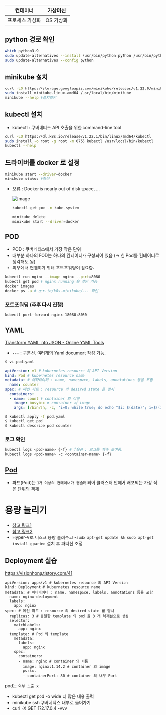 | 컨테이너 | 가상머신 |
| --- | --- |
| 프로세스 가상화 | OS 가상화 |

## python 경로 확인

```bash
which python3.9
sudo update-alternatives --install /usr/bin/python python /usr/bin/python3.9 3
sudo update-alternatives --config python
```

## minikube 설치

```bash
curl -LO https://storage.googleapis.com/minikube/releases/v1.22.0/minikube-linux-amd64
sudo install minikube-linux-amd64 /usr/local/bin/minikube
minikube --help #설치확인
```

## kubectl 설치

- kubectl : 쿠버네티스 API 호출을 위한 command-line tool

```bash
curl -LO https://dl.k8s.io/release/v1.22.1/bin/linux/amd64/kubectl
sudo install -o root -g root -m 0755 kubectl /usr/local/bin/kubectl
kubectl --help
```

## 드라이버를 docker 로 설정

```bash
minikube start --driver=docker
minikube status #확인
```

- 오류 : Docker is nearly out of disk space, …
    
    ![image](https://user-images.githubusercontent.com/67251510/217166326-a5931672-0e36-4cc2-8201-09c44e270929.png)
    
    ```bash
    kubectl get pod -n kube-system
    
    minikube delete
    minikube start --driver=docker
    ```
    

## POD

- POD : 쿠버네티스에서 가장 작은 단위
- 대부분 하나의 POD는 하나의 컨테이너가 구성되어 있음 (→ 한 Pod를 컨테이너로 생각해도 됨)
- 외부에서 연결하기 위해 포트포워딩이 필요함.

```bash
kubectl run nginx --image nginx --port=8080
kubectl get pod # nginx running 을 확인 가능
docker images
docker ps -a # gcr.io/k8s-minikube/... 확인
```

### 포트포워딩 (추후 다시 진행)

```bash
kubectl port-forward nginx 18080:8080
```

## YAML

[Transform YAML into JSON - Online YAML Tools](https://onlineyamltools.com/convert-yaml-to-json)

- `---` : 구분선. 여러개의 Yaml document 작성 가능.

```bash
$ vi pod.yaml
```

```yaml
apiVersion: v1 # kubernetes resource 의 API Version
kind: Pod # kubernetes resource name
metadata: # 메타데이터 : name, namespace, labels, annotations 등을 포함
  name: counter
spec: # 메인 파트 : resource 의 desired state 를 명시
  containers:
  - name: count # container 의 이름
    image: busybox # container 의 image
    args: [/bin/sh, -c, 'i=0; while true; do echo "$i: $(date)"; i=$((i+1)); sleep 1; done'] # 해당 image 의 entrypoint 의 args 로 입력하고 싶은 부분
```

```bash
$ kubectl apply -f pod.yaml
$ kubectl get pod
$ kubectl describe pod counter
```

### 로그 확인

```bash
kubectl logs <pod-name> {-f} # f옵션 : 로그를 계속 보여줌.
kubectl logs <pod-name> -c <container-name> {-f}
```

## [Pod](https://seongjin.me/kubernetes-pods)
- 파드(Pod)는 `1개 이상의 컨테이너가 캡슐화` 되어 클러스터 안에서 배포되는 가장 작은 단위의 객체
 
# 용량 늘리기
- [참고 링크1](https://www.nucleiotechnologies.com/increasing-disk-space-on-file-system-root-ubuntu-20-04)
- [참고 링크2](https://hiseon.me/linux/ubuntu/modify-partition-size)
- Hyper-V로 디스크 용량 늘려주고 
-`sudo apt-get update && sudo apt-get install gparted` 설치 후 파티션 조정
## Deployment 실습
https://visionhong.tistory.com/41


```
apiVersion: apps/v1 # kubernetes resource 의 API Version
kind: Deployment # kubernetes resource name
metadata: # 메타데이터 : name, namespace, labels, annotations 등을 포함
  name: nginx-deployment
  labels:
    app: nginx
spec: # 메인 파트 : resource 의 desired state 를 명시
  replicas: 3 # 동일한 template 의 pod 을 3 개 복제본으로 생성
  selector:
    matchLabels:
      app: nginx
  template: # Pod 의 template
    metadata:
      labels:
        app: nginx
    spec:
      containers:
      - name: nginx # container 의 이름
        image: nginx:1.14.2 # container 의 image
        ports:
        - containerPort: 80 # container 의 내부 Port
```
pod는 `외부 노출 x`
- kubectl get pod -o wide 더 많은 내용 출력
- minikube ssh 쿠버네틱스 내부로 들어가기
- curl -X GET 172.17.0.4 -vvv
